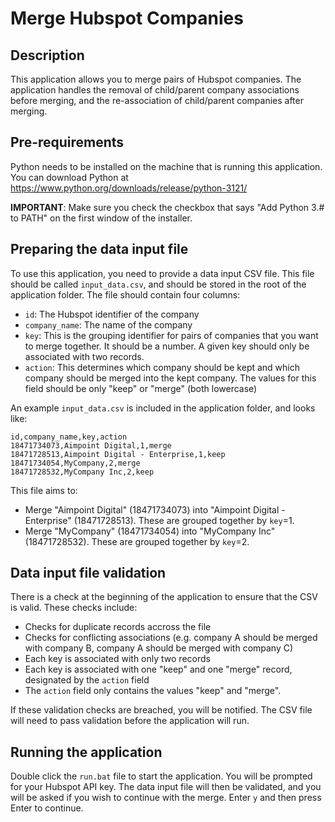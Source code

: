 # Merge Hubspot Companies

## Description
This application allows you to merge pairs of Hubspot companies. The application handles the removal of child/parent company associations before merging, and the re-association of child/parent companies after merging.

## Pre-requirements
Python needs to be installed on the machine that is running this application. You can download Python at https://www.python.org/downloads/release/python-3121/

**IMPORTANT**: Make sure you check the checkbox that says "Add Python 3.# to PATH" on the first window of the installer.

## Preparing the data input file
To use this application, you need to provide a data input CSV file. This file should be called `input_data.csv`, and should be stored in the root of the application folder. The file should contain four columns:
- `id`: The Hubspot identifier of the company
- `company_name`: The name of the company
- `key`: This is the grouping identifier for pairs of companies that you want to merge together. It should be a number. A given key should only be associated with two records.
- `action`: This determines which company should be kept and which company should be merged into the kept company. The values for this field should be only "keep" or "merge" (both lowercase)

An example `input_data.csv` is included in the application folder, and looks like:
```
id,company_name,key,action
18471734073,Aimpoint Digital,1,merge
18471728513,Aimpoint Digital - Enterprise,1,keep
18471734054,MyCompany,2,merge
18471728532,MyCompany Inc,2,keep
```

This file aims to:
- Merge "Aimpoint Digital" (18471734073) into "Aimpoint Digital - Enterprise" (18471728513). These are grouped together by `key`=1.
- Merge "MyCompany" (18471734054) into "MyCompany Inc" (18471728532). These are grouped together by `key`=2.

## Data input file validation
There is a check at the beginning of the application to ensure that the CSV is valid. These checks include:
- Checks for duplicate records accross the file
- Checks for conflicting associations (e.g. company A should be merged with company B, company A should be merged with company C)
- Each key is associated with only two records
- Each key is associated with one "keep" and one "merge" record, designated by the `action` field
- The `action` field only contains the values "keep" and "merge". 

If these validation checks are breached, you will be notified. The CSV file will need to pass validation before the application will run.

## Running the application
Double click the `run.bat` file to start the application. You will be prompted for your Hubspot API key. The data input file will then be validated, and you will be asked if you wish to continue with the merge. Enter `y` and then press Enter to continue.